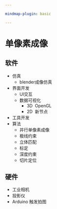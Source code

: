 ```yaml
---

mindmap-plugin: basic

---
```


# 单像素成像

## 软件
- 仿真
	- blender成像仿真
- 界面开发
	- UI交互
	- 数据可视化
		- 3D  OpenGL
		- 2D  新节点
- 工具开发
- 算法
	- 并行单像素成像
	- 极线约束
	- 立体匹配
	- 标定
	- 深度约束
	- 切片定位

## 硬件
- 工业相机
- 投影仪
- Arduino 触发拍图